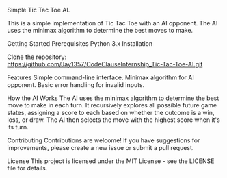 Simple Tic Tac Toe AI.

This is a simple implementation of Tic Tac Toe with an AI opponent. The AI uses the minimax algorithm to determine the best moves to make.

Getting Started
Prerequisites
Python 3.x
Installation

Clone the repository:
https://github.com/Jay1357/CodeClauseInternship_Tic-Tac-Toe-AI.git

Features
Simple command-line interface.
Minimax algorithm for AI opponent.
Basic error handling for invalid inputs.

How the AI Works
The AI uses the minimax algorithm to determine the best move to make in each turn. It recursively explores all possible future game states, assigning a score to each based on whether the outcome is a win, loss, or draw. The AI then selects the move with the highest score when it's its turn.

Contributing
Contributions are welcome! If you have suggestions for improvements, please create a new issue or submit a pull request.

License
This project is licensed under the MIT License - see the LICENSE file for details.

